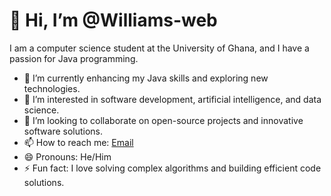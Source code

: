 # 👋 Hi, I’m @Williams-web

I am a computer science student at the University of Ghana, and I have a passion for Java programming.

- 🌱 I’m currently enhancing my Java skills and exploring new technologies.
- 👀 I’m interested in software development, artificial intelligence, and data science.
- 💞️ I’m looking to collaborate on open-source projects and innovative software solutions.
- 📫 How to reach me: [Email](yarowilliams402@gmail.com)
- 😄 Pronouns: He/Him
- ⚡ Fun fact: I love solving complex algorithms and building efficient code solutions.

<!---
Williams-web/Williams-web is a ✨ special ✨ repository because its `README.md` (this file) appears on your GitHub profile.
You can click the Preview link to take a look at your changes.
--->
